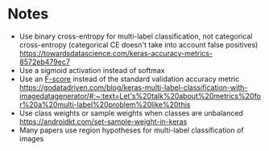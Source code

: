# Notes

- Use binary cross-entropy for multi-label classification, 
  not categorical cross-entropy (categorical CE doesn't take into account false
  positives) <https://towardsdatascience.com/keras-accuracy-metrics-8572eb479ec7>
- Use a sigmoid activation instead of softmax
- Use an [F-score](https://en.wikipedia.org/wiki/F-score) instead of the
  standard validation accuracy metric 
  <https://godatadriven.com/blog/keras-multi-label-classification-with-imagedatagenerator/#:~:text=Let's%20talk%20about%20metrics%20for%20a%20multi-label%20problem%20like%20this>
- Use class weights or sample weights when classes are unbalanced
  <https://androidkt.com/set-sample-weight-in-keras>
- Many papers use region hypotheses for multi-label classification of images
